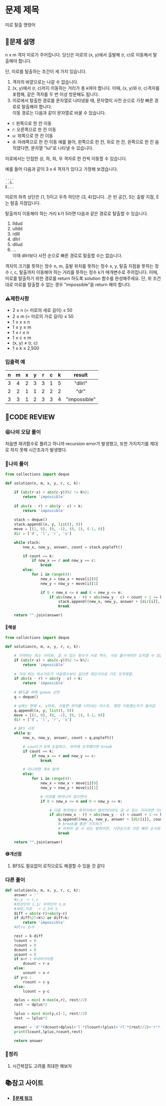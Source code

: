 # 문제 제목
미로 탈출 명령어
## **📝문제 설명**
n x m 격자 미로가 주어집니다. 당신은 미로의 (x, y)에서 출발해 (r, c)로 이동해서 탈출해야 합니다.

단, 미로를 탈출하는 조건이 세 가지 있습니다.

1. 격자의 바깥으로는 나갈 수 없습니다.
2. (x, y)에서 (r, c)까지 이동하는 거리가 총 k여야 합니다. 이때, (x, y)와 (r, c)격자를 포함해, 같은 격자를 두 번 이상 방문해도 됩니다.
3. 미로에서 탈출한 경로를 문자열로 나타냈을 때, 문자열이 사전 순으로 가장 빠른 경로로 탈출해야 합니다.  
이동 경로는 다음과 같이 문자열로 바꿀 수 있습니다.

- l: 왼쪽으로 한 칸 이동
- r: 오른쪽으로 한 칸 이동
- u: 위쪽으로 한 칸 이동
- d: 아래쪽으로 한 칸 이동
예를 들어, 왼쪽으로 한 칸, 위로 한 칸, 왼쪽으로 한 칸 움직였다면, 문자열 "lul"로 나타낼 수 있습니다. 

미로에서는 인접한 상, 하, 좌, 우 격자로 한 칸씩 이동할 수 있습니다.

예를 들어 다음과 같이 3 x 4 격자가 있다고 가정해 보겠습니다.

```
....
..S.
E...
```

미로의 좌측 상단은 (1, 1)이고 우측 하단은 (3, 4)입니다. .은 빈 공간, S는 출발 지점, E는 탈출 지점입니다.

탈출까지 이동해야 하는 거리 k가 5라면 다음과 같은 경로로 탈출할 수 있습니다.

1. lldud
2. ulldd
3. rdlll
4. dllrl
5. dllud
6. ...  
이때 dllrl보다 사전 순으로 빠른 경로로 탈출할 수는 없습니다.

격자의 크기를 뜻하는 정수 n, m, 출발 위치를 뜻하는 정수 x, y, 탈출 지점을 뜻하는 정수 r, c, 탈출까지 이동해야 하는 거리를 뜻하는 정수 k가 매개변수로 주어집니다. 이때, 미로를 탈출하기 위한 경로를 return 하도록 solution 함수를 완성해주세요. 단, 위 조건대로 미로를 탈출할 수 없는 경우 "impossible"을 return 해야 합니다.
### **⚠제한사항**
- 2 ≤ n (= 미로의 세로 길이) ≤ 50
- 2 ≤ m (= 미로의 가로 길이) ≤ 50
- 1 ≤ x ≤ n
- 1 ≤ y ≤ m
- 1 ≤ r ≤ n
- 1 ≤ c ≤ m
- (x, y) ≠ (r, c)
- 1 ≤ k ≤ 2,500
### **입출력 예**
|n|m|x|y|r|c|k|result|
|:--:|:--:|:--:|:--:|:--:|:--:|:--:|:--:|
|3|4|2|3|3|1|5|"dllrl"|
|2|2|1|1|2|2|2|"dr"|
|3|3|1|2|3|3|4|"impossible"|
## **🧐CODE REVIEW**

### **😫나의 오답 풀이**
처음엔 재귀함수로 풀려고 하니까 recursion error가 발생했고, 또한 가지치기를 제대로 하지 못해 시간초과가 발생했다.

### **🧾나의 풀이**

```python
from collections import deque

def solution(n, m, x, y, r, c, k):

    if (abs(r-x) + abs(c-y))%2 != k%2:
        return 'impossible'
    
    if abs(x - r) + abs(y - c) > k:
        return 'impossible'
    
    stack = deque()
    stack.append((x, y, list(), 0))
    move = [(1, 0), (0, -1), (0, 1), (-1, 0)]
    dir = ['d', 'l', 'r', 'u']

    while stack:
        now_x, now_y, answer, count = stack.popleft()

        if count == k:
            if now_x == r and now_y == c:
                break
        else:
            for i in range(4):
                new_x = now_x + move[i][0]
                new_y = now_y + move[i][1]

                if 0 < new_x <= n and 0 < new_y <= m:
                    if abs(new_x - r) + abs(new_y - c) + count + 1 <= k:
                        stack.append((new_x, new_y, answer + [dir[i]], count + 1))
                        break

    return "".join(answer)
```

#### **📝해설**

```python
from collections import deque

def solution(n, m, x, y, r, c, k):

    # 가야하는 최소 거리와, 갈 수 있는 횟수가 서로 짝수, 서로 홀수여야만 도착할 수 있음
    if (abs(r-x) + abs(c-y))%2 != k%2:
        return 'impossible'
    
    # 가야 하는 최소거리가 이동횟수보다 길다면 최단거리로 가도 도착못함.
    if abs(x - r) + abs(y - c) > k:
        return 'impossible'
    
    # BFS를 위해 queue 선언 
    q = deque()

    # q에는 현재 x, y좌표, 이동한 위치를 나타내는 리스트, 몇번 이동했는지가 들어감 
    q.append((x, y, list(), 0))
    move = [(1, 0), (0, -1), (0, 1), (-1, 0)]
    dir = ['d', 'l', 'r', 'u']

    # BFS 시작
    while q:
        now_x, now_y, answer, count = q.popleft()

        # count가 6에 도달하고, 위치에 도착했다면 break
        if count == k:
            if now_x == r and now_y == c:
                break

        # 아니라면 계속 탐색
        else:
            for i in range(4):
                new_x = now_x + move[i][0]
                new_y = now_y + move[i][1]

                # 미로를 벗어나지 않으면서
                if 0 < new_x <= n and 0 < new_y <= m:

                    # 다음 위치에서 목적지에서 멀어지더라도 갈 수 있는 거리라면 이동
                    if abs(new_x - r) + abs(new_y - c) + count + 1 <= k:
                        q.append((new_x, new_y, answer + [dir[i]], count + 1))
                        # break를 통한 가지치기
                        # 어차피 갈 수 있는 범위라면, 사전순으로 가장 빠른 순서로 가는 것만이 의미있는 이동
                        break

    return "".join(answer)
```

#### **😅개선점**

1. BFS도 필요없이 로직으로도 해결할 수 있을 것 같다

### **다른 풀이**

```python
def solution(n, m, x, y, r, c, k):
    answer = ''
    #x,y -> r,c 
    #좌상단이 1,1/ 우하단이 n,m
    #세로,가로  -> 2.3이 S
    diff = abs(x-r)+abs(y-c)
    if diff%2!=k%2 or diff>k:
        return 'impossible'
    #dlru 순서 

    rest = k-diff
    lcount = 0
    rcount = 0
    dcount = 0
    ucount = 0
    if x<r : #내려가야함
        dcount = r-x
    else:
        ucount = x-r
    if y<c :
        rcount = c-y
    else:
        lcount = y-c

    dplus = min( n-max(x,r), rest//2)
    rest -= dplus*2

    lplus = min( min(y,c)-1, rest//2)
    rest -= lplus*2

    answer = 'd'*(dcount+dplus)+'l'*(lcount+lplus)+'rl'*(rest//2)+'r'*(rcount+lplus)+'u'*(dplus+ucount)
    print(lcount,lplus,rcount,rest)

    return answer
```

### **🔖정리**

1. 시간복잡도 고려를 최대한 해보자

## 📚참고 사이트

- **🔗[문제 링크](https://school.programmers.co.kr/learn/courses/30/lessons/150365)**<br/>